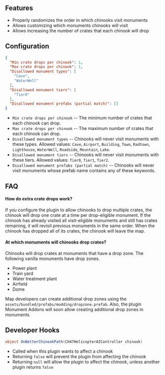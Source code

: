 ## Features

- Properly randomizes the order in which chinooks visit monuments
- Allows customizing which monuments chinooks will visit
- Allows increasing the number of crates that each chinook will drop

## Configuration

```json
{
  "Min crate drops per chinook": 1,
  "Max crate drops per chinook": 1,
  "Disallowed monument types": [
    "Cave",
    "WaterWell"
  ],
  "Disallowed monument tiers": [
    "Tier0"
  ],
  "Disallowed monument prefabs (partial match)": []
}
```

- `Min crate drops per chinook` -- The minimum number of crates that each chinook can drop.
- `Max crate drops per chinook` -- The maximum number of crates that each chinook can drop.
- `Disallowed monument types` -- Chinooks will never visit monuments with these types. Allowed values: `Cave`, `Airport`, `Building`, `Town`, `Radtown`, `Lighthouse`, `WaterWell`, `Roadside`, `Mountain`, `Lake`.
- `Disallowed monument tiers` -- Chinooks will never visit monuments with these tiers. Allowed values: `Tier0`, `Tier1`, `Tier2`.
- `Disallowed monument prefabs (partial match)` -- Chinooks will never visit monuments whose prefab name contains any of these keywords.

## FAQ

#### How do extra crate drops work?

If you configure the plugin to allow chinooks to drop multiple crates, the chinook will drop one crate at a time per drop-eligible monument. If the chinook has already visited all visit-eligible monuments and still has crates remaining, it will revisit previous monuments in the same order. When the chinook has dropped all of its crates, the chinook will leave the map.

#### At which monuments will chinooks drop crates?

Chinooks will drop crates at monuments that have a drop zone. The following vanilla monuments have drop zones.

- Power plant
- Train yard
- Water treatment plant
- Airfield
- Dome

Map developers can create additional drop zones using the `assets/bundled/prefabs/modding/dropzone.prefab`. Also, the plugin Monument Addons will soon allow creating additional drop zones in monuments.

## Developer Hooks

```cs
object OnBetterChinookPath(CH47HelicopterAIController chinook)
```

- Called when this plugin wants to affect a chinook
- Returning `false` will prevent the plugin from affecting the chinook
- Returning `null` will allow the plugin to affect the chinook, unless another plugin returns `false`
